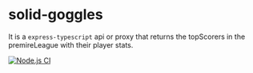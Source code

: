 # solid-goggles

It is a `express-typescript` api or proxy that returns the topScorers in the premireLeague with their player stats.

[![Node.js CI](https://github.com/khushalbhardwaj-0111/playerStat/actions/workflows/node.js.yml/badge.svg?branch=master)](https://github.com/khushalbhardwaj-0111/playerStat/actions/workflows/node.js.yml)
